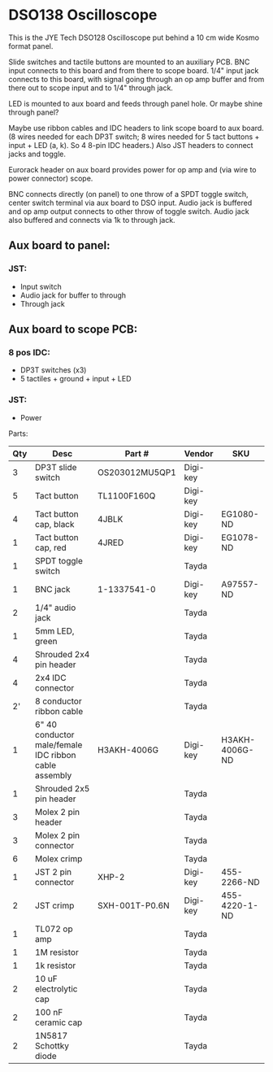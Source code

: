 # DSO138 Oscilloscope

This is the JYE Tech DSO128 Oscilloscope put behind a 10 cm wide Kosmo format panel. 

Slide switches and tactile buttons are mounted to an auxiliary PCB. BNC input connects to this board and from there to scope board. 1/4" input jack connects to this board, with signal going through an op amp buffer and from there out to scope input and to 1/4" through jack.

LED is mounted to aux board and feeds through panel hole. Or maybe shine through panel?

Maybe use ribbon cables and IDC headers to link scope board to aux board. (8 wires needed for each DP3T switch; 8 wires needed for 5 tact buttons + input + LED (a, k). So 4 8-pin IDC headers.) Also JST headers to connect jacks and toggle.

Eurorack header on aux board provides power for op amp and (via wire to power connector) scope.

BNC connects directly (on panel) to one throw of a SPDT toggle switch, center switch terminal via aux board to DSO input. Audio jack is buffered and op amp output connects to other throw of toggle switch. Audio jack also buffered and connects via 1k to through jack.

## Aux board to panel:

### JST:

* Input switch
* Audio jack for buffer to through
* Through jack

## Aux board to scope PCB:

### 8 pos IDC:

* DP3T switches (x3)
* 5 tactiles + ground + input + LED

### JST:

* Power

Parts:

|Qty|Desc|Part #|Vendor|SKU|
|----|----|----|----|----|
|3| DP3T slide switch |OS203012MU5QP1|Digi-key||
|5| Tact button |TL1100F160Q|Digi-key||
|4| Tact button cap, black |4JBLK|Digi-key|EG1080-ND|
|1| Tact button cap, red |4JRED|Digi-key|EG1078-ND|
|1| SPDT toggle switch ||Tayda||
|1| BNC jack |1-1337541-0|Digi-key|A97557-ND|
|2| 1/4" audio jack||Tayda||
|1| 5mm LED, green ||Tayda||
|4| Shrouded 2x4 pin header ||Tayda||
|4| 2x4 IDC connector ||Tayda||
|2'| 8 conductor ribbon cable ||Tayda||
|1 | 6" 40 conductor male/female IDC ribbon cable assembly |H3AKH-4006G|Digi-key|H3AKH-4006G-ND|
|1| Shrouded 2x5 pin header ||Tayda||
|3| Molex 2 pin header ||Tayda||
|3| Molex 2 pin connector ||Tayda||
|6| Molex crimp ||Tayda||
|1| JST 2 pin connector |XHP-2|Digi-key|455-2266-ND|
|2| JST crimp |SXH-001T-P0.6N|Digi-key|455-4220-1-ND|
|1| TL072 op amp ||Tayda||
|1| 1M resistor ||Tayda||
|1| 1k resistor ||Tayda||
|2| 10 uF electrolytic cap ||Tayda||
|2| 100 nF ceramic cap ||Tayda||
|2| 1N5817 Schottky diode ||Tayda||

